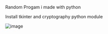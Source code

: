 Random Progam i made with python

Install tkinter and cryptography python module



![image](https://github.com/fuadxtps23/fuadfileencryptor/assets/93533757/496de5b1-8764-45c4-b081-e1ae20ffa374)
